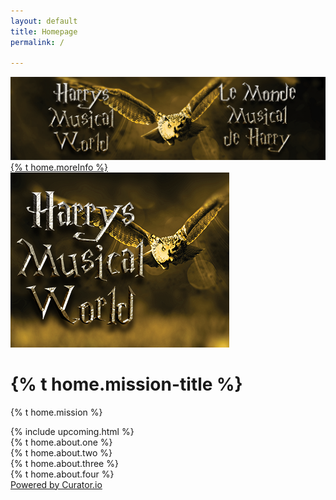 ```yaml
---
layout: default
title: Homepage
permalink: /

---
```

<div class="main content container-fluid">
    <div class="background-image"></div>
    <div class="parallax">
        <div id="carouselExampleControls" class="carousel slide carousel-computer" data-ride="carousel">
            <div class="carousel-inner">
                <div class="carousel-item active">
                    <img id="SWcarousel-img" class="d-block w-100" src="/assets/img/concerts-single/2019-2020/HMWBanner.png" alt="HMW">
                    <div class="carousel-caption ">
                        <a id="SWcarousel" onmouseenter="grey(this.id)" onmouseout="unGrey(this.id)" href="Disney.html" class="btn btn-maroon">{% t home.moreInfo %}</a>
                    </div>
                </div>
            </div>
        </div>
        <div id="carouselExampleControls-mobile" class="carousel slide carousel-mobile" data-ride="carousel">
            <div class="carousel-inner">
                <div class="carousel-item active">
                    <a href="Disney.html"><img id="SWcarousel-img-mobile" class="d-block w-100" src="/assets/img/concerts-full/2019-2020/HMW2Detail.png" alt="HMW"></a>
                </div>
            </div>
        </div>
        <div class="row mission-statement">
            <div class="col">
                <h1 data-aos="fade-right" data-aos-duration="1000">{% t home.mission-title %}</h1>
                <p data-aos="fade-left" data-aos-duration="1000" data-aos-delay="500">{% t home.mission %}</p>
            </div>
        </div>
        {% include upcoming.html %}
        <!-- SM and About Us -->
        <div class="row">
            <div class="col-md-5 offset-md-1">
                <div class="row">
                    <div class="col about-us-main" data-aos="fade-in" data-aos-duration="1000">{% t home.about.one %}</div>
                </div>
                <div class="row">
                    <div class="col about-us-main" data-aos="fade-in" data-aos-duration="1000">{% t home.about.two %}</div>
                </div>
                <div class="row">
                    <div class="col about-us-main" data-aos="fade-in" data-aos-duration="1000">{% t home.about.three %}</div>
                </div>
                <div class="row">
                    <div class="col about-us-main" data-aos="fade-in" data-aos-duration="1000">{% t home.about.four %}</div>
                </div>
            </div>
            <div class="col-md-5 offset-md-1" id="curator-feed"><a href="https://curator.io" target="_blank" class="crt-logo crt-tag">Powered by Curator.io</a></div>
        </div>
    </div>
</div>


